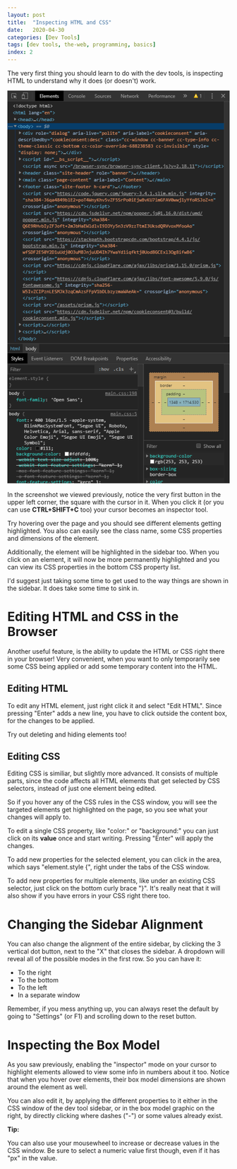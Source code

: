 ```yaml
---
layout: post
title:  "Inspecting HTML and CSS"
date:   2020-04-30
categories: [Dev Tools]
tags: [dev tools, the-web, programming, basics]
index: 2
---
```


The very first thing you should learn to do with the dev tools, is inspecting HTML to understand why it does (or doesn't) work.

<img src="/assets/img/ChromeDevToolsDefaultLayout.png">

In the screenshot we viewed previously, notice the very first button in the upper left corner, the square with the cursor in it. When you click it (or you can use **CTRL+SHIFT+C** too) your cursor becomes an inspector tool. 

Try hovering over the page and you should see different elements getting highlighted. You also can easily see the class name, some CSS properties and dimensions of the element.

Additionally, the element will be highlighted in the sidebar too. When you click on an element, it will now be more permanently highlighted and you can view its CSS properties in the bottom CSS property list.

I'd suggest just taking some time to get used to the way things are shown in the sidebar. It does take some time to sink in.

# Editing HTML and CSS in the Browser

Another useful feature, is the ability to update the HTML or CSS right there in your browser! Very convenient, when you want to only temporarily see some CSS being applied or add some temporary content into the HTML.

## Editing HTML

To edit any HTML element, just right click it and select "Edit HTML". Since pressing "Enter" adds a new line, you have to click outside the content box, for the changes to be applied.

Try out deleting and hiding elements too!

## Editing CSS

Editing CSS is similiar, but slightly more advanced. It consists of multiple parts, since the code affects all HTML elements that get selected by CSS selectors, instead of just one element being edited.

So if you hover any of the CSS rules in the CSS window, you will see the targeted elements get highlighted on the page, so you see what your changes will apply to.

To edit a single CSS property, like "color:" or "background:" you can just click on its **value** once and start writing. Pressing "Enter" will apply the changes.

To add new properties for the selected element, you can click in the area, which says "element.style {", right under the tabs of the CSS window.

To add new properties for multiple elements, like under an existing CSS selector, just click on the bottom curly brace "}". It's really neat that it will also show if you have errors in your CSS right there too.

# Changing the Sidebar Alignment

You can also change the alignment of the entire sidebar, by clicking the 3 vertical dot button, next to the "X" that closes the sidebar. A dropdown will reveal all of the possible modes in the first row. So you can have it:

* To the right
* To the bottom
* To the left
* In a separate window

Remember, if you mess anything up, you can always reset the default by going to "Settings" (or F1) and scrolling down to the reset button.

# Inspecting the Box Model

As you saw previously, enabling the "inspector" mode on your cursor to highlight elements allowed to view some info in numbers about it too. Notice that when you hover over elements, their box model dimensions are shown around the element as well.

You can also edit it, by applying the different properties to it either in the CSS window of the dev tool sidebar, or in the box model graphic on the right, by directly clicking where dashes ("-") or some values already exist.

**Tip:**

You can also use your mousewheel to increase or decrease values in the CSS window. Be sure to select a numeric value first though, even if it has "px" in the value.
